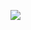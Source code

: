 [![](https://travis-ci.com/fmi-basel/faim-imagej-stitching.svg?branch=master)](https://travis-ci.com/fmi-basel/faim-imagej-stitching)

